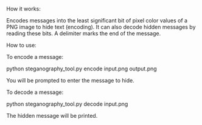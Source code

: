 How it works:

Encodes messages into the least significant bit of pixel color values of a PNG image to hide text (encoding). It can also decode hidden messages by reading these bits. A delimiter marks the end of the message.

How to use:

To encode a message:

python steganography_tool.py encode input.png output.png

You will be prompted to enter the message to hide.

To decode a message:

python steganography_tool.py decode input.png

The hidden message will be printed.
